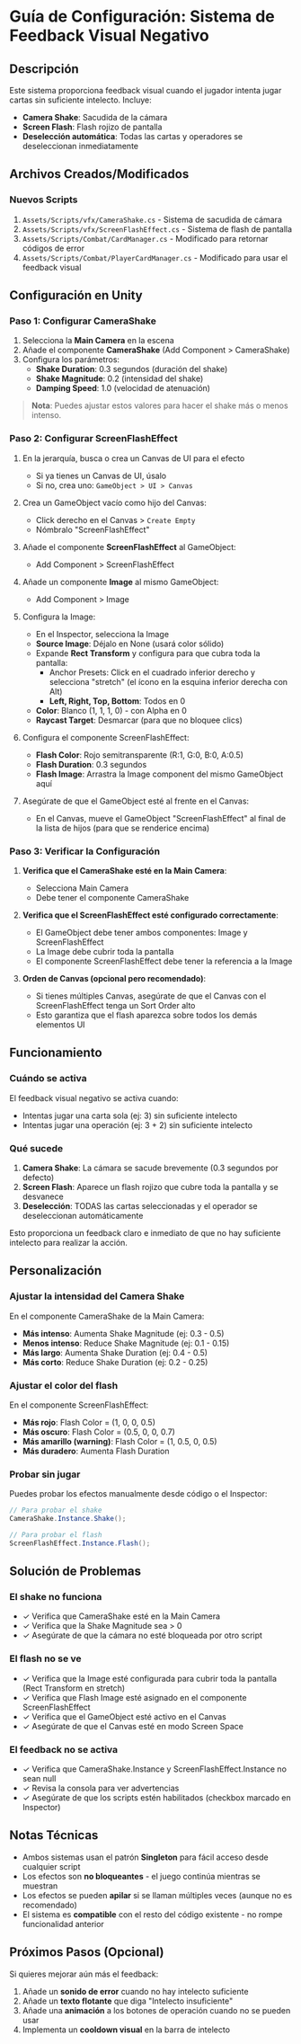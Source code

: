 # Guía de Configuración: Sistema de Feedback Visual Negativo

## Descripción
Este sistema proporciona feedback visual cuando el jugador intenta jugar cartas sin suficiente intelecto. Incluye:
- **Camera Shake**: Sacudida de la cámara
- **Screen Flash**: Flash rojizo de pantalla
- **Deselección automática**: Todas las cartas y operadores se deseleccionan inmediatamente

## Archivos Creados/Modificados

### Nuevos Scripts
1. `Assets/Scripts/vfx/CameraShake.cs` - Sistema de sacudida de cámara
2. `Assets/Scripts/vfx/ScreenFlashEffect.cs` - Sistema de flash de pantalla
3. `Assets/Scripts/Combat/CardManager.cs` - Modificado para retornar códigos de error
4. `Assets/Scripts/Combat/PlayerCardManager.cs` - Modificado para usar el feedback visual

## Configuración en Unity

### Paso 1: Configurar CameraShake

1. Selecciona la **Main Camera** en la escena
2. Añade el componente **CameraShake** (Add Component > CameraShake)
3. Configura los parámetros:
   - **Shake Duration**: 0.3 segundos (duración del shake)
   - **Shake Magnitude**: 0.2 (intensidad del shake)
   - **Damping Speed**: 1.0 (velocidad de atenuación)

> **Nota**: Puedes ajustar estos valores para hacer el shake más o menos intenso.

### Paso 2: Configurar ScreenFlashEffect

1. En la jerarquía, busca o crea un Canvas de UI para el efecto
   - Si ya tienes un Canvas de UI, úsalo
   - Si no, crea uno: `GameObject > UI > Canvas`

2. Crea un GameObject vacío como hijo del Canvas:
   - Click derecho en el Canvas > `Create Empty`
   - Nómbralo "ScreenFlashEffect"

3. Añade el componente **ScreenFlashEffect** al GameObject:
   - Add Component > ScreenFlashEffect

4. Añade un componente **Image** al mismo GameObject:
   - Add Component > Image

5. Configura la Image:
   - En el Inspector, selecciona la Image
   - **Source Image**: Déjalo en None (usará color sólido)
   - Expande **Rect Transform** y configura para que cubra toda la pantalla:
     - Anchor Presets: Click en el cuadrado inferior derecho y selecciona "stretch" (el ícono en la esquina inferior derecha con Alt)
     - **Left, Right, Top, Bottom**: Todos en 0
   - **Color**: Blanco (1, 1, 1, 0) - con Alpha en 0
   - **Raycast Target**: Desmarcar (para que no bloquee clics)

6. Configura el componente ScreenFlashEffect:
   - **Flash Color**: Rojo semitransparente (R:1, G:0, B:0, A:0.5)
   - **Flash Duration**: 0.3 segundos
   - **Flash Image**: Arrastra la Image component del mismo GameObject aquí

7. Asegúrate de que el GameObject esté al frente en el Canvas:
   - En el Canvas, mueve el GameObject "ScreenFlashEffect" al final de la lista de hijos (para que se renderice encima)

### Paso 3: Verificar la Configuración

1. **Verifica que el CameraShake esté en la Main Camera**:
   - Selecciona Main Camera
   - Debe tener el componente CameraShake

2. **Verifica que el ScreenFlashEffect esté configurado correctamente**:
   - El GameObject debe tener ambos componentes: Image y ScreenFlashEffect
   - La Image debe cubrir toda la pantalla
   - El componente ScreenFlashEffect debe tener la referencia a la Image

3. **Orden de Canvas (opcional pero recomendado)**:
   - Si tienes múltiples Canvas, asegúrate de que el Canvas con el ScreenFlashEffect tenga un Sort Order alto
   - Esto garantiza que el flash aparezca sobre todos los demás elementos UI

## Funcionamiento

### Cuándo se activa
El feedback visual negativo se activa cuando:
- Intentas jugar una carta sola (ej: 3) sin suficiente intelecto
- Intentas jugar una operación (ej: 3 + 2) sin suficiente intelecto

### Qué sucede
1. **Camera Shake**: La cámara se sacude brevemente (0.3 segundos por defecto)
2. **Screen Flash**: Aparece un flash rojizo que cubre toda la pantalla y se desvanece
3. **Deselección**: TODAS las cartas seleccionadas y el operador se deseleccionan automáticamente

Esto proporciona un feedback claro e inmediato de que no hay suficiente intelecto para realizar la acción.

## Personalización

### Ajustar la intensidad del Camera Shake
En el componente CameraShake de la Main Camera:
- **Más intenso**: Aumenta Shake Magnitude (ej: 0.3 - 0.5)
- **Menos intenso**: Reduce Shake Magnitude (ej: 0.1 - 0.15)
- **Más largo**: Aumenta Shake Duration (ej: 0.4 - 0.5)
- **Más corto**: Reduce Shake Duration (ej: 0.2 - 0.25)

### Ajustar el color del flash
En el componente ScreenFlashEffect:
- **Más rojo**: Flash Color = (1, 0, 0, 0.5)
- **Más oscuro**: Flash Color = (0.5, 0, 0, 0.7)
- **Más amarillo (warning)**: Flash Color = (1, 0.5, 0, 0.5)
- **Más duradero**: Aumenta Flash Duration

### Probar sin jugar
Puedes probar los efectos manualmente desde código o el Inspector:
```csharp
// Para probar el shake
CameraShake.Instance.Shake();

// Para probar el flash
ScreenFlashEffect.Instance.Flash();
```

## Solución de Problemas

### El shake no funciona
- ✓ Verifica que CameraShake esté en la Main Camera
- ✓ Verifica que la Shake Magnitude sea > 0
- ✓ Asegúrate de que la cámara no esté bloqueada por otro script

### El flash no se ve
- ✓ Verifica que la Image esté configurada para cubrir toda la pantalla (Rect Transform en stretch)
- ✓ Verifica que Flash Image esté asignado en el componente ScreenFlashEffect
- ✓ Verifica que el GameObject esté activo en el Canvas
- ✓ Asegúrate de que el Canvas esté en modo Screen Space

### El feedback no se activa
- ✓ Verifica que CameraShake.Instance y ScreenFlashEffect.Instance no sean null
- ✓ Revisa la consola para ver advertencias
- ✓ Asegúrate de que los scripts estén habilitados (checkbox marcado en Inspector)

## Notas Técnicas

- Ambos sistemas usan el patrón **Singleton** para fácil acceso desde cualquier script
- Los efectos son **no bloqueantes** - el juego continúa mientras se muestran
- Los efectos se pueden **apilar** si se llaman múltiples veces (aunque no es recomendado)
- El sistema es **compatible** con el resto del código existente - no rompe funcionalidad anterior

## Próximos Pasos (Opcional)

Si quieres mejorar aún más el feedback:
1. Añade un **sonido de error** cuando no hay intelecto suficiente
2. Añade un **texto flotante** que diga "Intelecto insuficiente"
3. Añade una **animación** a los botones de operación cuando no se pueden usar
4. Implementa un **cooldown visual** en la barra de intelecto

